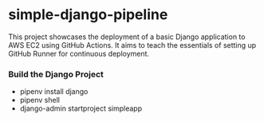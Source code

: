 # simple-django-pipeline
This project showcases the deployment of a basic Django application to AWS EC2 using GitHub Actions. It aims to teach the essentials of setting up GitHub Runner for continuous deployment.

### Build the Django Project

- pipenv install django
- pipenv shell
- django-admin startproject simpleapp
